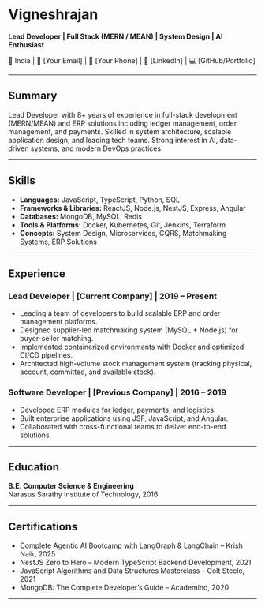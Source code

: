 # Vigneshrajan  
**Lead Developer | Full Stack (MERN / MEAN) | System Design | AI Enthusiast**  

📍 India | 📧 [Your Email] | 📱 [Your Phone] | 💼 [LinkedIn] | 💻 [GitHub/Portfolio]

---

## Summary  
Lead Developer with 8+ years of experience in full-stack development (MERN/MEAN) and ERP solutions including ledger management, order management, and payments. Skilled in system architecture, scalable application design, and leading tech teams. Strong interest in AI, data-driven systems, and modern DevOps practices.  

---

## Skills  
- **Languages:** JavaScript, TypeScript, Python, SQL  
- **Frameworks & Libraries:** ReactJS, Node.js, NestJS, Express, Angular  
- **Databases:** MongoDB, MySQL, Redis  
- **Tools & Platforms:** Docker, Kubernetes, Git, Jenkins, Terraform  
- **Concepts:** System Design, Microservices, CQRS, Matchmaking Systems, ERP Solutions  

---

## Experience  

### Lead Developer | [Current Company] | 2019 – Present  
- Leading a team of developers to build scalable ERP and order management platforms.  
- Designed supplier-led matchmaking system (MySQL + Node.js) for buyer-seller matching.  
- Implemented containerized environments with Docker and optimized CI/CD pipelines.  
- Architected high-volume stock management system (tracking physical, account, committed, and available stock).  

### Software Developer | [Previous Company] | 2016 – 2019  
- Developed ERP modules for ledger, payments, and logistics.  
- Built enterprise applications using JSF, JavaScript, and Angular.  
- Collaborated with cross-functional teams to deliver end-to-end solutions.  

---

## Education  
**B.E. Computer Science & Engineering**  
Narasus Sarathy Institute of Technology, 2016  

---

## Certifications  
- Complete Agentic AI Bootcamp with LangGraph & LangChain – Krish Naik, 2025  
- NestJS Zero to Hero – Modern TypeScript Backend Development, 2021  
- JavaScript Algorithms and Data Structures Masterclass – Colt Steele, 2021  
- MongoDB: The Complete Developer’s Guide – Academind, 2020  

---
